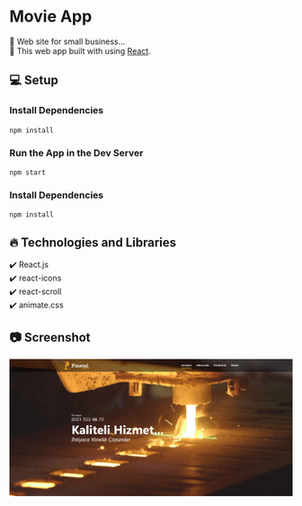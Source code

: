 # Movie App

🔸 Web site for small business... <br>
🔸 This web app built with using [React](https://reactjs.org/).

## 💻 Setup <br>

### Install Dependencies

```
npm install
```

### Run the App in the Dev Server

```
npm start
```

### Install Dependencies

```
npm install
```

## 🔥 Technologies and Libraries <br>

✔️ React.js <br>
✔️ react-icons <br>
✔️ react-scroll <br>
✔️ animate.css <br>

## 📷 Screenshot <br>

<img src="./src/screenshot/fmetal.png">

